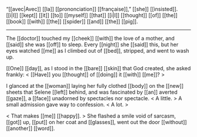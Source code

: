 “[[avec|Avec]] [[la]] [[prononciation]] [[française]],” [[she]] [[insisted]]. [[i|I]] [[kept]] [[it]] [[to]] [[myself]] [[that]] [[i|I]] [[thought]] [[of]] [[the]] [[book]] [[with]] [[the]] [[spider]] [[and]] [[the]] [[pig]].

***

The [[doctor]] touched my [[cheek]] [[with]] the love of a mother, and [[said]] she was [[off]] to sleep. Every [[night]] she [[said]] this, but her eyes watched [[me]] as I climbed out of [[bed]], stripped, and went to wash up.  
  
[[One]] [[day]], as I stood in the [[bare]] [[skin]] that God created, she asked frankly: < [[Have]] you [[thought]] of [[doing]] it [[with]] [[me]]? >  
  
I glanced at the [[woman]] laying her fully clothed [[body]] on the [[new]] sheets that Selene [[left]] behind, and was fascinated by [[an]] averted [[gaze]], a [[face]] unadorned by spectacles nor spectacle. < A little. > A small admission gave way to confession. < A lot. >  
  
< That makes [[me]] [[happy]]. > She flashed a smile void of sarcasm, [[got]] up, [[put]] on her coat and [[glasses]], went out the door [[without]] [[another]] [[word]].